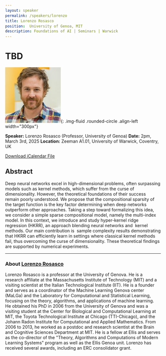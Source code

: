 ```yaml
---
layout: speaker
permalink: /speakers/lorenzo
title: Lorenzo Rosasco
position:  University of Genoa, MIT
description: Foundations of AI | Seminars | Warwick
---
```


# TBD

![Lorenzo Rosasco](/assets/img/lorenzo.jpg){: .img-fluid .rounded-circle .align-left width="300px"}

**Speaker:** Lorenzo Rosasco (Professor, University of Genoa)
**Date:** 2pm, March 3rd, 2025
**Location:** Zeeman A1.01, University of Warwick, Coventry, UK

[Download iCalendar File](/assets/ics/event.ics)

## Abstract

Deep neural networks excel in high-dimensional problems, often surpassing models such as kernel methods, which suffer from the curse of dimensionality. However, the theoretical foundations of their success remain poorly understood. We propose that the compositional sparsity of the target function is the key factor determining when deep networks outperform other approaches. Taking a step toward formalizing this idea, we consider a simple sparse compositional model, namely the multi-index model. In this context, we introduce and study hyper-kernel ridge regression (HKRR), an approach blending neural networks and  kernel methods. Our main contribution is  sample complexity results demonstrating that HKRR can efficiently learn in settings where classical kernel methods fail, thus overcoming the curse of dimensionality. These theoretical findings are supported by numerical experiments.

---

### About [Lorenzo Rosasco](https://cbmm.mit.edu/about/people/rosasco)

Lorenzo Rosasco is a professor at the University of Genova. He is a research affiliate at the Massachusetts Institute of Technology (MIT) and a visiting scientist at the Italian Technological Institute (IIT). He is a founder and serves as a coordinator of the Machine Learning Genova center (MaLGa) and the Laboratory for Computational and Statistical Learning, focusing on the theory, algorithms, and applications of machine learning. He obtained his PhD in 2006 from the University of Genova and was a  visiting student at the Center for Biological and Computational Learning at MIT, the Toyota Technological Institute at Chicago (TTI-Chicago), and the Johann Radon Institute for Computational and Applied Mathematics. From 2006 to 2013, he worked as a postdoc and research scientist at the Brain and Cognitive Sciences Department at MIT. He is a fellow at Ellis and serves as the co-director of the "Theory, Algorithms and Computations of Modern Learning Systems" program as well as the Ellis Genoa unit. Lorenzo has received several awards, including an ERC consolidator grant.

